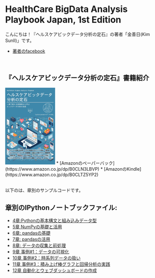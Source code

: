 # HealthCare BigData Analysis Playbook Japan, 1st Edition

こんにちは！『ヘルスケアビックデータ分析の定石』の著者「金善日(Kim SunIl)」です。
* [著者のfacebook](https://www.facebook.com/sunil.kim.98)


<br/>

## 『ヘルスケアビックデータ分析の定石』書籍紹介
<img src="img/book_cover.jpg" width="160">
* [Amazonのペーパーバック](https://www.amazon.co.jp/dp/B0CLN3LBVP)
* [AmazonのKindle](https://www.amazon.co.jp/dp/B0CLTZ5YP2)

<br/>
<br/>



以下のは、章別のサンプルコードです。
## 章別のIPythonノートブックファイル:
* [4章:Pythonの基本構文と組み込みデータ型](https://github.com/suninno/healthcare_bigdata_playbook_jp/tree/main/ch04)
* [5章 NumPyの基礎と活用](https://github.com/suninno/healthcare_bigdata_playbook_jp/tree/main/ch05)
* [6章: pandasの基礎](https://github.com/suninno/healthcare_bigdata_playbook_jp/tree/main/ch06)
* [7章: pandasの活用](https://github.com/suninno/healthcare_bigdata_playbook_jp/tree/main/ch07)
* [8章: データの収集と前処理](https://github.com/suninno/healthcare_bigdata_playbook_jp/tree/main/ch08)
* [9章 事例#1：データの可視化](https://github.com/suninno/healthcare_bigdata_playbook_jp/tree/main/ch09)
* [10章 事例#2：時系列データの扱い](https://github.com/suninno/healthcare_bigdata_playbook_jp/tree/main/ch10)
* [11章 事例#3：積み上げ棒グラフと回帰分析の実践](https://github.com/suninno/healthcare_bigdata_playbook_jp/tree/main/ch11)
* [12章 自動化とウェブダッシュボードの作成](https://github.com/suninno/healthcare_bigdata_playbook_jp/tree/main/ch12)

